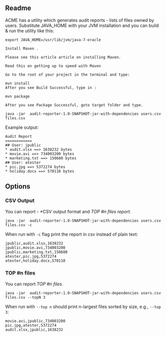 
Readme
------

ACME has a utility which generates audit reports - lists of files owned by
users. Substitute JAVA_HOME with your JVM installation and you can build & run
the utility like this:
    
    export JAVA_HOME=/usr/lib/jvm/java-7-oracle
    
    Install Maven .

    Please see this article article on installing Maven.

    Read this on getting up to speed with Maven

    Go to the root of your project in the terminal and type:

    mvn install
    After you see Build Successful, type in :

    mvn package
    
    After you see Package Successful, goto target folder and type. 

	java -jar  audit-reporter-1.0-SNAPSHOT-jar-with-dependencies users.csv files.csv 


Example output:

	Audit Report
	============
	## User: jpublic
	* audit.xlsx ==> 1638232 bytes
	* movie.avi ==> 734003200 bytes
	* marketing.txt ==> 150680 bytes
	## User: atester
	* pic.jpg ==> 5372274 bytes
	* holiday.docx ==> 570110 bytes


Options
---------

### CSV Output
You can report - *CSV output format and *TOP #n files report*.
    
    java -jar  audit-reporter-1.0-SNAPSHOT-jar-with-dependencies users.csv files.csv -c


When run with `-c` flag print the report in csv instead of plain text:

	jpublic,audit.xlsx,1638232
	jpublic,movie.avi,734003200
	jpublic,marketing.txt,150680
	atester,pic.jpg,5372274
	atester,holiday.docx,570110


### TOP #n files
You can report *TOP #n files*.

    java -jar  audit-reporter-1.0-SNAPSHOT-jar-with-dependencies users.csv files.csv --topN 3

When run with `--top n` should print n-largest files sorted by size, e.g., `--top 3`:


	movie.avi,jpublic,734003200
    pic.jpg,atester,5372274
    audit.xlsx,jpublic,1638232

